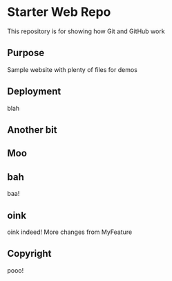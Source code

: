 # Starter Web Repo

This repository is for showing how Git and GitHub work

## Purpose

Sample website with plenty of files for demos

## Deployment

blah

## Another bit

## Moo

## bah
baa!

## oink
oink indeed! More changes from MyFeature

## Copyright
pooo!